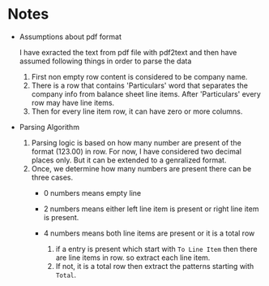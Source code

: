 # Notes

- Assumptions about pdf format

  I have exracted the text from pdf file with pdf2text and then have assumed following things in order to parse the data
  
  1. First non empty row content is considered to be company name.
  2. There is a row that contains 'Particulars' word that separates the company info from balance sheet line items. After   'Particulars' every row may have line items.
  3. Then for every line item row, it can have zero or more columns.
  
- Parsing Algorithm

    1. Parsing logic is based on how many number are present of the format (123.00) in row. For now, I have considered two decimal places only. But it can be extended to a genralized format.
    2. Once, we determine how many numbers are present there can be three cases.
        * 0 numbers means empty line
        * 2 numbers means either left line item is present or right line item is present.
        * 4 numbers means both line items are present or it is a total row
            
            1. if a entry is present which start with `To Line Item` then there are line items in row. so extract each line item.
            2. If not, it is a total row then extract the patterns starting with `Total`.
            
  
